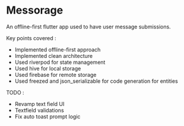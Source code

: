 # Messorage

An offline-first flutter app used to have user message submissions.

Key points covered :
- Implemented offline-first approach
- Implemented clean architecture
- Used riverpod for state management
- Used hive for local storage
- Used firebase for remote storage
- Used freezed and json_serializable for code generation for entities

TODO :
- Revamp text field UI
- Textfield validations
- Fix auto toast prompt logic